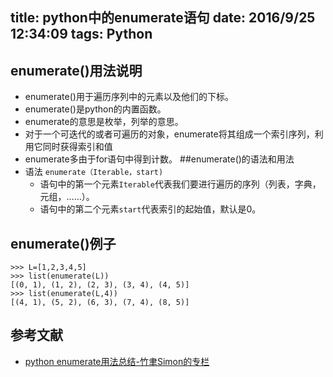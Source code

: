 ﻿title: python中的enumerate语句
date: 2016/9/25 12:34:09
tags: Python
---

## enumerate()用法说明
- enumerate()用于遍历序列中的元素以及他们的下标。
- enumerate()是python的内置函数。
- enumerate的意思是枚举，列举的意思。
- 对于一个可迭代的或者可遍历的对象，enumerate将其组成一个索引序列，利用它同时获得索引和值
- enumerate多由于for语句中得到计数。
##enumerate()的语法和用法
- 语法
`enumerate（Iterable，start)`
  - 语句中的第一个元素`Iterable`代表我们要进行遍历的序列（列表，字典，元组，……）。
  - 语句中的第二个元素`start`代表索引的起始值，默认是0。
## enumerate()例子
```
>>> L=[1,2,3,4,5]
>>> list(enumerate(L))
[(0, 1), (1, 2), (2, 3), (3, 4), (4, 5)]
>>> list(enumerate(L,4))
[(4, 1), (5, 2), (6, 3), (7, 4), (8, 5)]
```
## 参考文献
- [python enumerate用法总结-竹聿Simon的专栏](http://blog.csdn.net/churximi/article/details/51648388)



